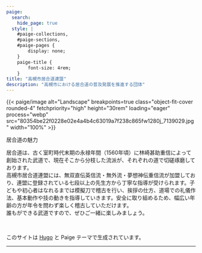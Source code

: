 ```yaml
---
paige:
  search:
    hide_page: true
  style: |
    #paige-collections,
    #paige-sections,
    #paige-pages {
        display: none;
    }
    paige-title {
        font-size: 4rem;
    }
title: "高槻市居合道連盟"
description: "高槻市における居合道の普及発展を推進する団体"
---
```

<p>
{{< paige/image alt="Landscape" breakpoints=true class="object-fit-cover rounded-4" fetchpriority="high" height="30rem" loading="eager" process="webp" src="80354be22f0228e02e4a4b4c63019a7f238c865fw1280j_7139029.jpg" width="100%" >}}
</p>

<p class="display-5 fw-bold h3 text-center">居合道の魅力</p>

<div class="container-fluid">
    <div class="justify-content-center row">
        <div class="col col-auto col-lg-7 px-0">
            <p class="lead text-center">
            居合道は、古く室町時代末期の永禄年間（1560年頃）に林崎甚助重信によって創始された武道で、現在そこから分枝した流派が、それぞれの道で切磋琢磨しております。<br>高槻市居合道連盟には、無双直伝英信流・無外流・夢想神伝重信流が加盟しており、連盟に登録されている七段以上の先生方から丁寧な指導が受けられます。子どもや初心者はなれるまでは模擬刀で稽古を行い、挨拶の仕方、道場での礼儀作法、基本動作や技の動きを指導していきます。安全に取り組めるため、幅広い年齢の方が年令を問わず楽しく稽古していただけます。<br>誰もができる武道ですので、ぜひご一緒に楽しみましょう。
            </p>
        </div>
    </div>
</div>

<br>
<p class="text-center">
このサイトは <a href="https://gohugo.io/" rel="nofollow noopener" target="_blank">Hugo</a> と Paige テーマで生成されています。
</p>

---